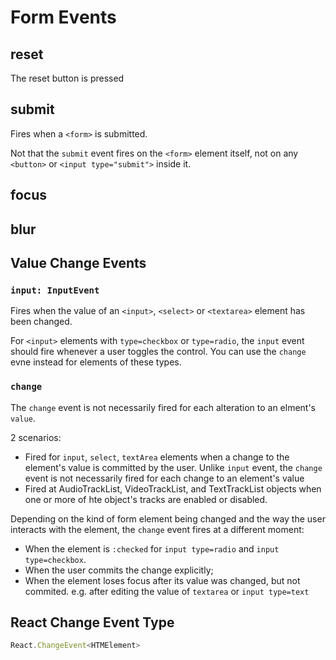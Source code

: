 # Form Events

## reset

The reset button is pressed

## submit

Fires when a `<form>` is submitted.

Not that the `submit` event fires on the `<form>` element itself, not on any `<button>` or `<input type="submit">` inside it.

## focus

## blur

## Value Change Events

### `input: InputEvent`

Fires when the value of an `<input>`, `<select>` or `<textarea>` element has been changed.

For `<input>` elements with `type=checkbox` or `type=radio`, the `input` event should fire whenever a user toggles the control. You can use the `change` evne instead for elements of these types.

### `change`

The `change` event is not necessarily fired for each alteration to an elment's `value`.


2 scenarios:

* Fired for `input`, `select`, `textArea` elements when a change to the element's value is committed by the user. Unlike `input` event, the `change` event is not necessarily fired for each change to an element's value
* Fired at AudioTrackList, VideoTrackList, and TextTrackList objects when one or more of hte object's tracks are enabled or disabled.

Depending on the kind of form element being changed and the way the user interacts with the element, the `change` event fires at a different moment:

* When the element is `:checked` for `input type=radio` and `input type=checkbox`.
* When the user commits the change explicitly;
* When the element loses focus after its value was changed, but not commited. e.g. after editing the value of `textarea` or `input type=text`

## React Change Event Type

```ts
React.ChangeEvent<HTMElement>
```
